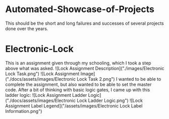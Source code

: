 # Automated-Showcase-of-Projects
This should be the short and long failures and successes of several projects done over the years.

# Electronic-Lock
This is an assignment given through my schooling, which I took a step above what was asked.
![Lock Assignment Description]("./images/Electronic Lock Task.png")
![Lock Assignment Image]("./docs/assets/images/Electronic Lock Task 2.png")
I wanted to be able to complete the assignment, but also wanted to be able to set the master code. After a bit of thinking with basic logic gates, I came up with this ladder logic:
![Lock Assignment Ladder Logic]("./docs/assets/images/Electronic Lock Ladder Logic.png") ![Lock Assignment Label Legend]("/assets/images/Electronic Lock Label Information.png")
